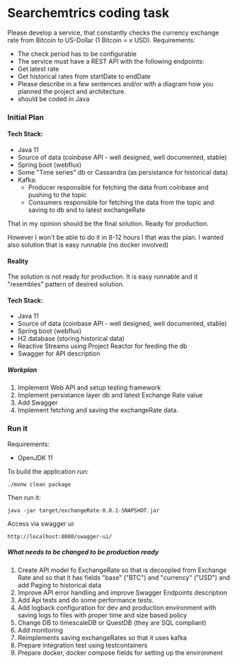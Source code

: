 # Searchemtrics coding task

Please develop a service, that constantly checks the currency exchange rate from Bitcoin to US-Dollar (1 Bitcoin = x
USD). Requirements:

- The check period has to be configurable
- The service must have a REST API with the following endpoints:
- Get latest rate
- Get historical rates from startDate to endDate
- Please describe in a few sentences and/or with a diagram how you planned the project and architecture.
- should be coded in Java

### Initial Plan

#### Tech Stack:

- Java 11
- Source of data  (coinbase API - well designed, well documented, stable)
- Spring boot (webflux)
- Some "Time series" db or Cassandra (as persistance for historical data)
- Kafka:
  - Producer responsible for fetching the data from coinbase and pushing to the topic
  - Consumers responsible for fetching the data from the topic and saving to db and to latest exchangeRate

That in my opinion should be the final solution. Ready for production.

However I won't be able to do it in 8-12 hours I that was the plan. I wanted also solution that is easy runnable (no
docker involved)

#### Reality

The solution is not ready for production. It is easy runnable and it "resembles"  pattern of desired solution.

#### Tech Stack:

- Java 11
- Source of data  (coinbase API - well designed, well documented, stable)
- Spring boot (webflux)
- H2 database (storing historical data)
- Reactive Streams using Project Reactor for feeding the db
- Swagger for API description

##### Workplan

1. Implement Web API and setup testing framework
2. Implement persistance layer db and latest Exchange Rate value
3. Add Swagger
4. Implement fetching and saving the exchangeRate data.

### Run it

Requirements:

- OpenJDK 11

To build the application run:

`./mvnw clean package`

Then run it:

`java -jar target/exchangeRate-0.0.1-SNAPSHOT.jar`

Access via swagger ui:

`http://localhost:8080/swagger-ui/`

##### What needs to be changed to be production ready

1. Create API model fo ExchangeRate so that is decoopled from Exchange Rate and so that it has fields "base" ("BTC")
   and "currency" ("USD") and add Paging to historical data
2. Improve API error handling and improve Swagger Endpoints description
3. Add Api tests and do some performance tests.
4. Add logback configuration for dev and production environment with saving logs to files with proper time and size
   based policy
5. Change DB to timescaleDB or QuestDB (they are SQL compliant)
6. Add monitoring
7. Reimplements saving exchangeRates so that it uses kafka
8. Prepare integration test using testcontainers
9. Prepare docker, docker compose fields for setting up the environment 


